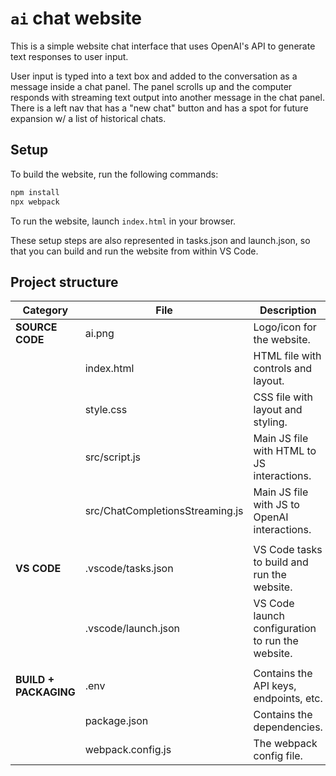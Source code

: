 # `ai` chat website

This is a simple website chat interface that uses OpenAI's API to generate text responses to user input.

User input is typed into a text box and added to the conversation as a message inside a chat panel. The panel scrolls up and the computer responds with streaming text output into another message in the chat panel. There is a left nav that has a "new chat" button and has a spot for future expansion w/ a list of historical chats.

## Setup

To build the website, run the following commands:

```bash
npm install
npx webpack
```

To run the website, launch `index.html` in your browser.

These setup steps are also represented in tasks.json and launch.json, so that you can build and run the website from within VS Code.

## Project structure

| Category | File | Description
| --- | --- | ---
| **SOURCE CODE** | ai.png | Logo/icon for the website.
| | index.html | HTML file with controls and layout.
| | style.css | CSS file with layout and styling.
| | src/script.js | Main JS file with HTML to JS interactions.
| | src/ChatCompletionsStreaming.js | Main JS file with JS to OpenAI interactions.
| | |
| **VS CODE** | .vscode/tasks.json | VS Code tasks to build and run the website.
| | .vscode/launch.json | VS Code launch configuration to run the website.
| | |
| **BUILD + PACKAGING** | .env | Contains the API keys, endpoints, etc.
| | package.json | Contains the dependencies.
| | webpack.config.js | The webpack config file.